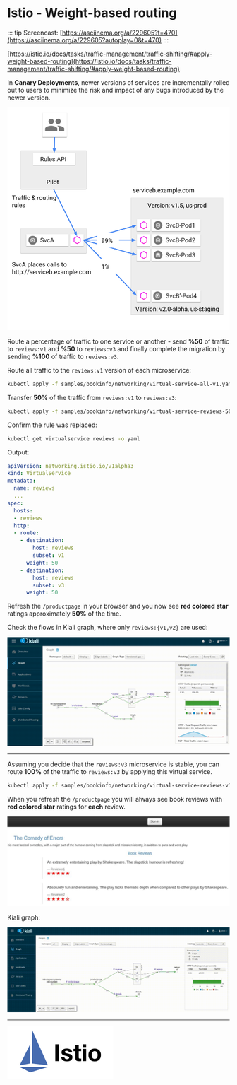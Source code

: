 # Istio - Weight-based routing

::: tip
Screencast: [https://asciinema.org/a/229605?t=470](https://asciinema.org/a/229605?autoplay=0&t=470)
:::

[https://istio.io/docs/tasks/traffic-management/traffic-shifting/#apply-weight-based-routing](https://istio.io/docs/tasks/traffic-management/traffic-shifting/#apply-weight-based-routing)

In **Canary Deployments**, newer versions of services are incrementally rolled
out to users to minimize the risk and impact of any bugs introduced by the newer
version.

![Traffic Management with Istio](https://raw.githubusercontent.com/istio/istio.io/7bf371365e4a16a9a13c0e79355fe1eac7f8f99f/content/docs/concepts/traffic-management/ServiceModel_Versions.svg?sanitize=true
"Traffic Management with Istio")

Route a percentage of traffic to one service or another - send **%50**
of traffic to `reviews:v1` and **%50** to `reviews:v3` and finally complete
the migration by sending **%100** of traffic to `reviews:v3`.

Route all traffic to the `reviews:v1` version of each microservice:

```bash
kubectl apply -f samples/bookinfo/networking/virtual-service-all-v1.yaml
```

Transfer **50%** of the traffic from `reviews:v1` to `reviews:v3`:

```bash
kubectl apply -f samples/bookinfo/networking/virtual-service-reviews-50-v3.yaml
```

Confirm the rule was replaced:

```bash
kubectl get virtualservice reviews -o yaml
```

Output:

```yaml
apiVersion: networking.istio.io/v1alpha3
kind: VirtualService
metadata:
  name: reviews
  ...
spec:
  hosts:
  - reviews
  http:
  - route:
    - destination:
        host: reviews
        subset: v1
      weight: 50
    - destination:
        host: reviews
        subset: v3
      weight: 50
```

Refresh the `/productpage` in your browser and you now see
**red colored star** ratings approximately **50%** of the time.

Check the flows in Kiali graph, where only `reviews:{v1,v2}` are used:

![Weight-based routing Kiali Graph](./istio_kiali_weight-based_routing.gif
"Weight-based routing Kiali Graph")

-----

Assuming you decide that the `reviews:v3` microservice is stable, you can
route **100%** of the traffic to `reviews:v3` by applying this virtual service.

```bash
kubectl apply -f samples/bookinfo/networking/virtual-service-reviews-v3.yaml
```

When you refresh the `/productpage` you will always see book reviews
with **red colored star** ratings for **each** review.

![Bookinfo v3](./bookinfo_v3.jpg "Bookinfo v3")

Kiali graph:

![Kiali - Bookinfo v3](./istio_kiali_weight-based_routing-bookinfo_v3.gif
"Kiali - Bookinfo v3")

-----

![Istio](../.vuepress/public/istio.svg "Istio")
